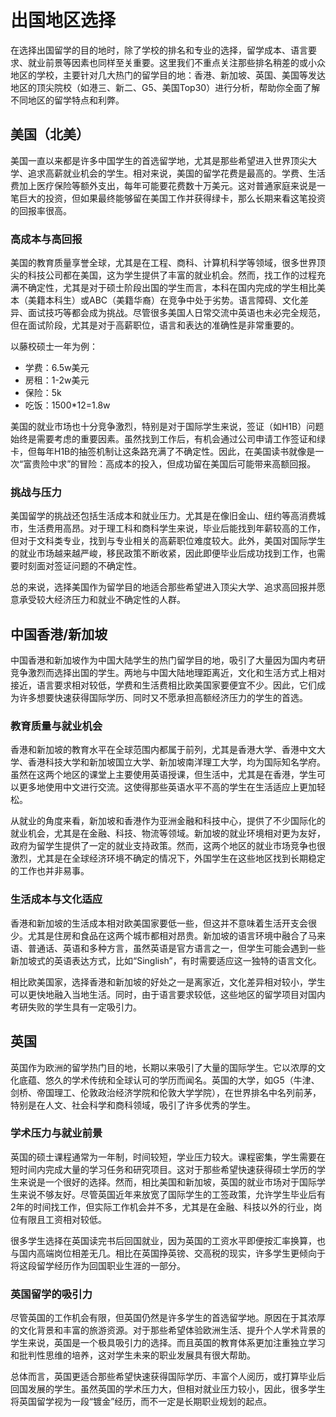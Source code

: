 # 出国地区选择

在选择出国留学的目的地时，除了学校的排名和专业的选择，留学成本、语言要求、就业前景等因素也同样至关重要。这里我们不重点关注那些排名稍差的或小众地区的学校，主要针对几大热门的留学目的地：香港、新加坡、英国、美国等发达地区的顶尖院校（如港三、新二、G5、美国Top30）进行分析，帮助你全面了解不同地区的留学特点和利弊。

## 美国（北美）

美国一直以来都是许多中国学生的首选留学地，尤其是那些希望进入世界顶尖大学、追求高薪就业机会的学生。相对来说，美国的留学花费是最高的。学费、生活费加上医疗保险等额外支出，每年可能要花费数十万美元。这对普通家庭来说是一笔巨大的投资，但如果最终能够留在美国工作并获得绿卡，那么长期来看这笔投资的回报率很高。

### 高成本与高回报
美国的教育质量享誉全球，尤其是在工程、商科、计算机科学等领域，很多世界顶尖的科技公司都在美国，这为学生提供了丰富的就业机会。然而，找工作的过程充满不确定性，尤其是对于硕士阶段出国的学生而言，本科在国内完成的学生相比美本（美籍本科生）或ABC（美籍华裔）在竞争中处于劣势。语言障碍、文化差异、面试技巧等都会成为挑战。尽管很多美国人日常交流中英语也未必完全规范，但在面试阶段，尤其是对于高薪职位，语言和表达的准确性是非常重要的。

以藤校硕士一年为例：
- 学费：6.5w美元
- 房租：1-2w美元
- 保险：5k
- 吃饭：1500*12=1.8w


美国的就业市场也十分竞争激烈，特别是对于国际学生来说，签证（如H1B）问题始终是需要考虑的重要因素。虽然找到工作后，有机会通过公司申请工作签证和绿卡，但每年H1B的抽签机制让这条路充满了不确定性。因此，在美国读书就像是一次“富贵险中求”的冒险：高成本的投入，但成功留在美国后可能带来高额回报。

### 挑战与压力
美国留学的挑战还包括生活成本和就业压力。尤其是在像旧金山、纽约等高消费城市，生活费用高昂。对于理工科和商科学生来说，毕业后能找到年薪较高的工作，但对于文科类专业，找到与专业相关的高薪职位难度较大。此外，美国对国际学生的就业市场越来越严峻，移民政策不断收紧，因此即便毕业后成功找到工作，也需要时刻面对签证问题的不确定性。

总的来说，选择美国作为留学目的地适合那些希望进入顶尖大学、追求高回报并愿意承受较大经济压力和就业不确定性的人群。

## 中国香港/新加坡

中国香港和新加坡作为中国大陆学生的热门留学目的地，吸引了大量因为国内考研竞争激烈而选择出国的学生。两地与中国大陆地理距离近，文化和生活方式上相对接近，语言要求相对较低，学费和生活费相比欧美国家要便宜不少。因此，它们成为许多想要快速获得国际学历、同时又不愿承担高额经济压力的学生的首选。

### 教育质量与就业机会
香港和新加坡的教育水平在全球范围内都属于前列，尤其是香港大学、香港中文大学、香港科技大学和新加坡国立大学、新加坡南洋理工大学，均为国际知名学府。虽然在这两个地区的课堂上主要使用英语授课，但生活中，尤其是在香港，学生可以更多地使用中文进行交流。这使得那些英语水平不高的学生在生活适应上更加轻松。

从就业的角度来看，新加坡和香港作为亚洲金融和科技中心，提供了不少国际化的就业机会，尤其是在金融、科技、物流等领域。新加坡的就业环境相对更为友好，政府为留学生提供了一定的就业支持政策。然而，这两个地区的就业市场竞争也很激烈，尤其是在全球经济环境不确定的情况下，外国学生在这些地区找到长期稳定的工作也并非易事。

### 生活成本与文化适应
香港和新加坡的生活成本相对欧美国家要低一些，但这并不意味着生活开支会很少。尤其是住房和食品在这两个城市都相对昂贵。新加坡的语言环境中融合了马来语、普通话、英语和多种方言，虽然英语是官方语言之一，但学生可能会遇到一些新加坡式的英语表达方式，比如“Singlish”，有时需要适应这一独特的语言文化。

相比欧美国家，选择香港和新加坡的好处之一是离家近，文化差异相对较小，学生可以更快地融入当地生活。同时，由于语言要求较低，这些地区的留学项目对国内考研失败的学生具有一定吸引力。

## 英国

英国作为欧洲的留学热门目的地，长期以来吸引了大量的国际学生。它以浓厚的文化底蕴、悠久的学术传统和全球认可的学历而闻名。英国的大学，如G5（牛津、剑桥、帝国理工、伦敦政治经济学院和伦敦大学学院），在世界排名中名列前茅，特别是在人文、社会科学和商科领域，吸引了许多优秀的学生。

### 学术压力与就业前景
英国的硕士课程通常为一年制，时间较短，学业压力较大。课程密集，学生需要在短时间内完成大量的学习任务和研究项目。这对于那些希望快速获得硕士学历的学生来说是一个很好的选择。然而，相比美国和新加坡，英国的就业市场对于国际学生来说不够友好。尽管英国近年来放宽了国际学生的工签政策，允许学生毕业后有2年的时间找工作，但实际工作机会并不多，尤其是在金融、科技以外的行业，岗位有限且工资相对较低。

很多学生选择在英国读完书后回国就业，因为英国的工资水平即便按汇率换算，也与国内高端岗位相差无几。相比在英国挣英镑、交高税的现实，许多学生更倾向于将这段留学经历作为回国职业生涯的一部分。

### 英国留学的吸引力
尽管英国的工作机会有限，但英国仍然是许多学生的首选留学地。原因在于其浓厚的文化背景和丰富的旅游资源。对于那些希望体验欧洲生活、提升个人学术背景的学生来说，英国是一个极具吸引力的选择。而且英国的教育体系更加注重独立学习和批判性思维的培养，这对学生未来的职业发展具有很大帮助。

总体而言，英国更适合那些希望快速获得国际学历、丰富个人阅历，或打算毕业后回国发展的学生。虽然英国的学术压力大，但相对就业压力较小，因此，很多学生将英国留学视为一段“镀金”经历，而不一定是长期职业规划的起点。
